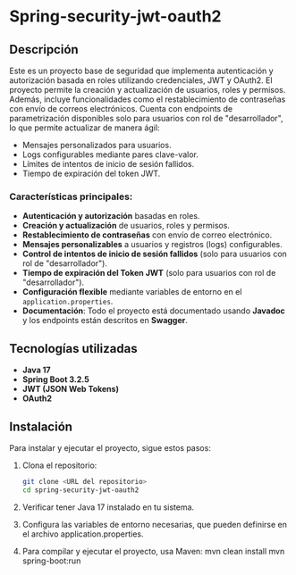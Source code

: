 # Spring-security-jwt-oauth2

## Descripción

Este es un proyecto base de seguridad que implementa autenticación y autorización basada en roles utilizando credenciales, JWT y OAuth2. 
El proyecto permite la creación y actualización de usuarios, roles y permisos. Además, incluye funcionalidades como el restablecimiento de contraseñas con envío de correos electrónicos.
Cuenta con endpoints de parametrización disponibles solo para usuarios con rol de "desarrollador", lo que permite actualizar de manera ágil:
-   Mensajes personalizados para usuarios.
-   Logs configurables mediante pares clave-valor.
-   Límites de intentos de inicio de sesión fallidos.
-   Tiempo de expiración del token JWT.


### Características principales:
- **Autenticación y autorización** basadas en roles.
- **Creación y actualización** de usuarios, roles y permisos.
- **Restablecimiento de contraseñas** con envío de correo electrónico.
- **Mensajes personalizables** a usuarios y registros (logs) configurables.
- **Control de intentos de inicio de sesión fallidos** (solo para usuarios con rol de "desarrollador").
- **Tiempo de expiración del Token JWT** (solo para usuarios con rol de "desarrollador").
- **Configuración flexible** mediante variables de entorno en el `application.properties`.
- **Documentación**: Todo el proyecto está documentado usando **Javadoc** y los endpoints están descritos en **Swagger**.

## Tecnologías utilizadas

- **Java 17**
- **Spring Boot 3.2.5**
- **JWT (JSON Web Tokens)**
- **OAuth2**

## Instalación

Para instalar y ejecutar el proyecto, sigue estos pasos:

1. Clona el repositorio:
   ```bash
   git clone <URL del repositorio>
   cd spring-security-jwt-oauth2

2. Verificar tener Java 17 instalado en tu sistema.

3. Configura las variables de entorno necesarias, que pueden definirse en el archivo application.properties.

4. Para compilar y ejecutar el proyecto, usa Maven:
   mvn clean install
   mvn spring-boot:run
